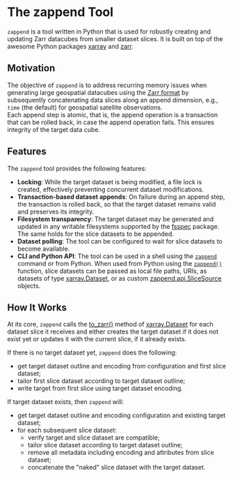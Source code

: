 <!--- Align following section with README.md -->

# The zappend Tool

`zappend` is a tool written in Python that is used for robustly creating and updating 
Zarr datacubes from smaller dataset slices. It is built on top of the awesome Python
packages [xarray](https://docs.xarray.dev/) and [zarr](https://zarr.readthedocs.io/).

## Motivation

The objective of `zappend` is to address recurring memory issues when generating large 
geospatial datacubes using the [Zarr format](https://zarr.readthedocs.io/) 
by subsequently concatenating data slices along an append dimension, e.g., `time` 
(the default) for geospatial satellite observations.  
Each append step is atomic, that is, the append operation is a transaction that can be 
rolled back, in case the append operation fails. This ensures integrity of the target 
data cube. 

## Features

The `zappend` tool provides the following features:

* **Locking**: While the target dataset is being modified, a file lock is created, 
  effectively preventing concurrent dataset modifications.
* **Transaction-based dataset appends**: On failure during an append step, 
  the transaction is rolled back, so that the target dataset remains valid and 
  preserves its integrity.
* **Filesystem transparency**: The target dataset may be generated and updated in 
  any writable filesystems supported by the 
  [fsspec](https://filesystem-spec.readthedocs.io/) package. 
  The same holds for the slice datasets to be appended.
* **Dataset polling**: The tool can be configured to wait for slice datasets to 
  become available. 
* **CLI and Python API**: The tool can be used in a shell using the [`zappend`](cli.md)
  command or from Python. When used from Python using the 
  [`zappend()`](api.md) function, slice datasets can be passed as local file paths, 
  URIs, as datasets of type 
  [xarray.Dataset](https://docs.xarray.dev/en/stable/generated/xarray.Dataset.html), or as custom 
  [zappend.api.SliceSource](https://bcdev.github.io/zappend/api/#class-slicesource) objects.

## How It Works

At its core, `zappend` calls the [to_zarr()](https://docs.xarray.dev/en/stable/generated/xarray.Dataset.to_zarr.html#xarray-dataset-to-zarr) method of [xarray.Dataset](https://docs.xarray.dev/en/stable/generated/xarray.Dataset.html) 
for each dataset slice it receives and either creates the target dataset if it does 
not exist yet or updates it with the current slice, if it already exists.

If there is no target dataset yet, `zappend` does the following:

* get target dataset outline and encoding from configuration and first slice dataset;
* tailor first slice dataset according to target dataset outline;
* write target from first slice using target dataset encoding.

If target dataset exists, then `zappend` will:

* get target dataset outline and encoding configuration and existing target dataset;
* for each subsequent slice dataset:
    - verify target and slice dataset are compatible;
    - tailor slice dataset according to target dataset outline;
    - remove all metadata including encoding and attributes from slice dataset;
    - concatenate the "naked" slice dataset with the target dataset.
